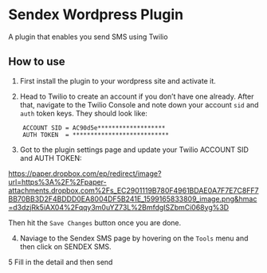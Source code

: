 # Sendex Wordpress Plugin


A plugin that enables you send SMS using Twilio

## How to use

1. First install the plugin to your wordpress site and activate it.

2. Head to Twilio to create an account if you don’t have one already. After that, navigate to the Twilio Console and note down your account `sid` and `auth` token keys. They should look like:

```
    ACCOUNT SID = AC90d5e*******************
    AUTH TOKEN  = ***************************
```

3. Got to the plugin settings page and update your Twilio ACCOUNT SID and AUTH TOKEN:


https://paper.dropbox.com/ep/redirect/image?url=https%3A%2F%2Fpaper-attachments.dropbox.com%2Fs_EC2901119B780F4961BDAE0A7F7E7C8FF7BB70BB3D2F4BDDD0EA8004DF5B241E_1599165833809_image.png&hmac=d3dzjRk5iAX04%2Fqqy3m0uYZ73L%2BmfdgISZbmCi068yg%3D

Then hit the `Save Changes` button once you are done.

4. Naviage to the Sendex SMS page by hovering on the `Tools` menu and then click on SENDEX SMS.

5 Fill in the detail and then send

